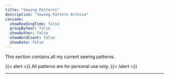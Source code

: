 ```yaml
---
title: "Sewing Patterns"
description: "Sewing Pattern Archive"
cascade:
  showReadingTime: false
  groupByYear: false
  showAuthor: false
  showWordCount: false
  showDate: false
---
```

This section contains all my current sewing patterns. 

{{< alert >}}
All patterns are for personal use only.
{{< /alert >}}

---